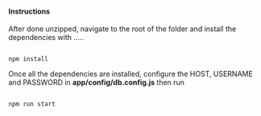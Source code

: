 #### Instructions

After done unzipped, navigate to the root of the folder and install the dependencies with .....
```

npm install
```

Once all the dependencies are installed, configure the HOST, USERNAME and PASSWORD in **app/config/db.config.js** then run
```

npm run start
```
